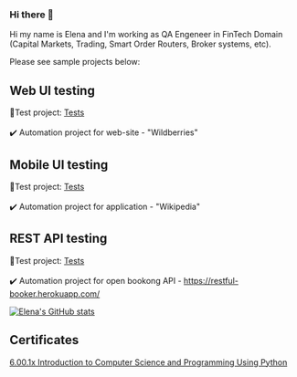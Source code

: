 ### Hi there 👋

<!--
**Amarillia31/Amarillia31** is a ✨ _special_ ✨ repository because its `README.md` (this file) appears on your GitHub profile.

Here are some ideas to get you started:

- 🔭 I’m currently working on ...
- 🌱 I’m currently learning ...
- 👯 I’m looking to collaborate on ...
- 🤔 I’m looking for help with ...
- 💬 Ask me about ...
- 📫 How to reach me: ...
- 😄 Pronouns: ...
- ⚡ Fun fact: ...
-->

Hi my name is Elena and I'm working as QA Engeneer in FinTech Domain (Capital Markets, Trading, Smart Order Routers, Broker systems, etc). 


Please see sample projects below: 

## Web UI testing
:link:Test project: <a target="_blank" href="https://github.com/Amarillia31/WB_UI_tests">Tests</a></br></br>
:heavy_check_mark: Automation project for web-site - "Wildberries"

## Mobile UI testing
:link:Test project: <a target="_blank" href="https://github.com/Amarillia31/mobile-tests-appium">Tests</a></br></br>
:heavy_check_mark: Automation project  for application - "Wikipedia"

## REST API testing
:link:Test project: <a target="_blank" href="https://github.com/Amarillia31/REST-API-Example">Tests</a></br></br>
:heavy_check_mark: Automation project  for open bookong API - https://restful-booker.herokuapp.com/

[![Elena's GitHub stats](https://github-readme-stats.vercel.app/api?username=Amarillia31)](https://github.com/Amarillia31/github-readme-stats)

## Certificates
<a target="_blank" href="https://courses.edx.org/certificates/a6ee6d444fb94407bce223e3af17be1e">6.00.1x Introduction to Computer Science and Programming Using Python</a></br></br>
